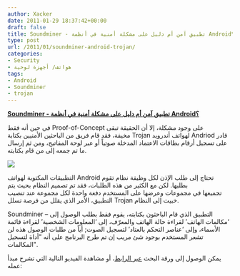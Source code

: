 ```yaml
---
author: Xacker
date: 2011-01-29 18:37:42+00:00
draft: false
title: Soundminer - تطبيق آمن أم دليل على مشكلة أمنية في أنظمة Android؟
type: post
url: /2011/01/soundminer-android-trojan/
categories:
- Security
- هواتف/ أجهزة لوحية
tags:
- Android
- Soundminer
- trojan
---
```


**[Soundminer - تطبيق آمن أم دليل على مشكلة أمنية في أنظمة Android؟]( https://www.it-scoop.com/2011/01/soundminer-android-trojan/)**


في حين أنه فقط Proof-of-Concept على وجود مشكلة، إلا أن الحقيقة تبقى مخيفة، فقد قام فريق من الباحثين الأمنيين بكتابة Trojan لهواتف أندرويد Andriod قادر على تسجيل أرقام بطاقات الاعتماد المدخلة صوتياً أو عبر لوحة المفاتيح، ومن ثم إرسال ما تم جمعه إلى من قام بكتابته.

[![](https://www.it-scoop.com/wp-content/uploads/2011/01/Android-Trojan.jpg)
]( https://www.it-scoop.com/2011/01/soundminer-android-trojan/)

التطبيقات المكتوبة لهواتف Android تحتاج إلى طلب الإذن لكل وظيفة نظام تقوم بطلبها. لكن مع الكثير من هذه الطلبات، فقد تم تصميم النظام بحيث يتم تجميعها في مجموعات وعرضها على المستخدم دفعة واحدة لكل مجموعة عند تنصيب التطبيق، الأمر الذي يقلل من فرصة تسلل Trojan خبيث إلى النظام.

Soundminer – التطبيق الذي قام الباحثون بكتابته، يقوم فقط بطلب الوصول إلى ‘مكالمات الهاتف’ لقراءة حالة الهاتف والمعرّف، إلى ‘المعلومات الشخصية’ لقراءة قائمة الأسماء، وإلى ‘عناصر التحكم بالعتاد’ لتسجيل الصوت; أياً من طلبات الوصول هذه لن تشعر المستخدم بوجود شئ مريب إن تم طرح البرنامج على أنه "أداة لتسجيل المكالمات".

يمكن الوصول إلى ورقة البحث [عبر الرابط](https://www.cs.indiana.edu/%7Ekapadia/papers/soundminer-ndss11.pdf)، أو مشاهدة الفيديو التالية التي تشرح مبدأ عمله:

<!-- more -->



<object classid="clsid:d27cdb6e-ae6d-11cf-96b8-444553540000" width="480" codebase="http://download.macromedia.com/pub/shockwave/cabs/flash/swflash.cab#version=6,0,40,0" height="385"><embed src="http://www.youtube.com/v/_wDhzLuyR68?fs=1&hl=fr_FR&rel=0" allowscriptaccess="always" height="385" width="480" allowfullscreen="true" type="application/x-shockwave-flash"></embed></object>
